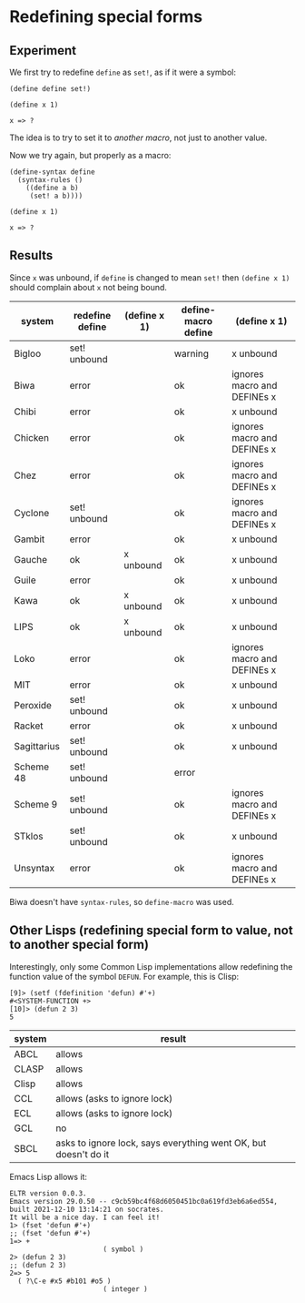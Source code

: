 # Redefining special forms

## Experiment

We first try to redefine `define` as `set!`, as if it were a symbol:

```
(define define set!)

(define x 1)

x => ?
```

The idea is to try to set it to *another macro*, not just to another value.

Now we try again, but properly as a macro:

```
(define-syntax define
  (syntax-rules ()
    ((define a b)
     (set! a b))))

(define x 1)

x => ?
```

## Results

Since `x` was unbound, if `define` is changed to mean `set!` then `(define x 1)`
should complain about `x` not being bound.

| system | redefine define | (define x 1) | define-macro define | (define x 1) |
|---|---|---|---|---|
|Bigloo     | set! unbound |           | warning | x unbound |
|Biwa       | error        |           | ok      | ignores macro and DEFINEs x |
|Chibi      | error        |           | ok      | x unbound |
|Chicken    | error        |           | ok      | ignores macro and DEFINEs x |
|Chez       | error        |           | ok      | ignores macro and DEFINEs x |
|Cyclone    | set! unbound |           | ok      | ignores macro and DEFINEs x |
|Gambit     | error        |           | ok      | x unbound |
|Gauche     | ok           | x unbound | ok      | x unbound |
|Guile      | error        |           | ok      | x unbound |
|Kawa       | ok           | x unbound | ok      | x unbound |
|LIPS       | ok           | x unbound | ok      | x unbound |
|Loko       | error        |           | ok      | ignores macro and DEFINEs x |
|MIT        | error        |           | ok      | x unbound |
|Peroxide   | set! unbound |           | ok      | x unbound |
|Racket     | error        |           | ok      | x unbound |
|Sagittarius| set! unbound |           | ok      | x unbound |
|Scheme 48  | set! unbound |           | error   |           |
|Scheme 9   | set! unbound |           | ok      | ignores macro and DEFINEs x |
|STklos     | set! unbound |           | ok      | x unbound |
|Unsyntax   | error        |           | ok      | ignores macro and DEFINEs x |

Biwa doesn't have `syntax-rules`, so `define-macro` was used.

## Other Lisps (redefining special form to value, not to another special form)

Interestingly, only some Common Lisp implementations allow
redefining the function value of the symbol `DEFUN`.
For example, this is Clisp:

```
[9]> (setf (fdefinition 'defun) #'+)
#<SYSTEM-FUNCTION +>
[10]> (defun 2 3)
5
```

|system | result |
|---|---|
|ABCL  | allows |
|CLASP | allows |
|Clisp | allows |
|CCL   | allows (asks to ignore lock) |
|ECL   | allows (asks to ignore lock) |
|GCL   | no |
|SBCL  | asks to ignore lock, says everything went OK, but doesn't do it |


Emacs Lisp allows it:

```
ELTR version 0.0.3.
Emacs version 29.0.50 -- c9cb59bc4f68d6050451bc0a619fd3eb6a6ed554,
built 2021-12-10 13:14:21 on socrates.
It will be a nice day. I can feel it!
1> (fset 'defun #'+)
;; (fset 'defun #'+)
1=> +
                       ( symbol )
2> (defun 2 3)
;; (defun 2 3)
2=> 5
  ( ?\C-e #x5 #b101 #o5 )
                       ( integer )
```

